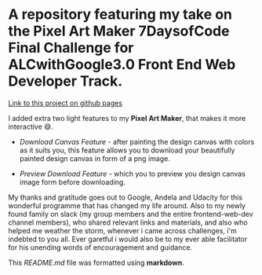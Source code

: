 # A repository featuring my take on the Pixel Art Maker 7DaysofCode Final Challenge for ALCwithGoogle3.0 Front End Web Developer Track.

[Link to this project on github pages ](https://thadev404.github.io/)

I added extra two light features to my **Pixel Art Maker**, that makes it more interactive :smile:.

* *Download Canvas Feature* - after painting the design canvas with colors as it suits you, this feature allows you to download your beautifully painted design canvas in form of a png image.
 
* *Preview Download Feature* - which you to preview you design canvas image form before downloading.

My thanks and gratitude goes out to Google, Andela and Udacity for this wonderful programme that has changed my life around. Also to my newly found family on slack (my group members and the entire frontend-web-dev channel members), who shared relevant links and materials, and also who helped me weather the storm, whenever i came across challenges, i'm indebted to you all. Ever garetful i would also be to my ever able facilitator for his unending words of encouragement and guidance.

This *README.md* file was formatted using **markdown**.

